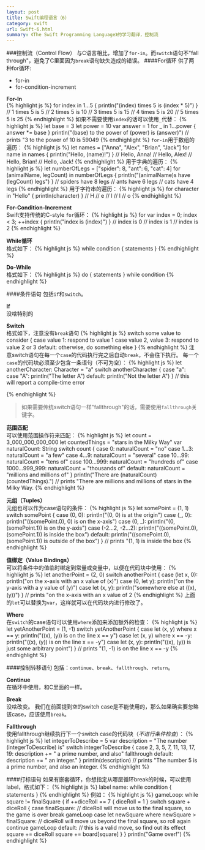 ```yaml
---
layout: post
title: Swift编程语言（6）
category: swift
url: Swift-6.html
summary: 《The Swift Programming Language》的学习翻译，控制流
---
```

###控制流（Control Flow）
与C语言相比，增加了`for-in`。而`switch`语句不"fall through"，避免了C里面因为`break`语句缺失造成的错误。
####For循环
供了两种for循环:
* for-in
* for-condition-increment

**For-In**<br />
{% highlight js %}
for index in 1...5 {
    println("\(index) times 5 is \(index * 5)")
}
// 1 times 5 is 5
// 2 times 5 is 10
// 3 times 5 is 15
// 4 times 5 is 20
// 5 times 5 is 25
{% endhighlight %}
如果不需要使用`index`的话可以使用`_`代替：
{% highlight js %}
let base = 3
let power = 10
var answer = 1
for _ in 1...power {
    answer *= base
}
println("\(base) to the power of \(power) is \(answer)")
// prints "3 to the power of 10 is 59049
{% endhighlight %}
`for-in`用于数组的遍历：
{% highlight js %}
let names = ["Anna", "Alex", "Brian", "Jack"]
for name in names {
    println("Hello, \(name)!")
}
// Hello, Anna!
// Hello, Alex!
// Hello, Brian!
// Hello, Jack!
{% endhighlight %}
用于字典的遍历：
{% highlight js %}
let numberOfLegs = ["spider": 8, "ant": 6, "cat": 4]
for (animalName, legCount) in numberOfLegs {
    println("\(animalName)s have \(legCount) legs")
}
// spiders have 8 legs
// ants have 6 legs
// cats have 4 legs
{% endhighlight %}
用于字符串的遍历：
{% highlight js %}
for character in "Hello" {
    println(character)
}
// H
// e
// l
// l
// o
{% endhighlight %}

**For-Condition-Increment**<br />
Swift支持传统的C-style `for`循环：
{% highlight js %}
for var index = 0; index < 3; ++index {
    println("index is \(index)")
}
// index is 0
// index is 1
// index is 2
{% endhighlight %}

**While循环**<br />
格式如下：
{% highlight js %}
while condition {
    statements
}
{% endhighlight %}

**Do-While**<br />
格式如下：
{% highlight js %}
do {
    statements
} while condition
{% endhighlight %}

####条件语句
包括`if`和`switch`。

**If**<br />
没啥特别的

**Switch**<br />
格式如下，注意没有`break`语句
{% highlight js %}
switch some value to consider {
case value 1:
    respond to value 1
case value 2,
value 3:
    respond to value 2 or 3
default:
    otherwise, do something else
}
{% endhighlight %}
注意switch语句在每一个`case`的代码执行完之后自动`break`，不会往下执行。
每一个`case`的代码块必须至少包含一条语句（不可为空）：
{% highlight js %}
let anotherCharacter: Character = "a"
switch anotherCharacter {
case "a":
case "A":
    println("The letter A")
default:
    println("Not the letter A")
}
// this will report a compile-time error

{% endhighlight %}
>如果需要传统switch语句一样"fallthrough"的话，需要使用`fallthrough`关键字。

**范围匹配**<br />
可以使用范围操作符来匹配：
{% highlight js %}
let count = 3_000_000_000_000
let countedThings = "stars in the Milky Way"
var naturalCount: String
switch count {
case 0:
    naturalCount = "no"
case 1...3:
    naturalCount = "a few"
case 4...9:
    naturalCount = "several"
case 10...99:
    naturalCount = "tens of"
case 100...999:
    naturalCount = "hundreds of"
case 1000...999_999:
    naturalCount = "thousands of"
default:
    naturalCount = "millions and millions of"
}
println("There are \(naturalCount) \(countedThings).")
// prints "There are millions and millions of stars in the Milky Way.
{% endhighlight %}

**元组（Tuples）**<br />
元组也可以作为case语句的条件：
{% highlight js %}
let somePoint = (1, 1)
switch somePoint {
case (0, 0):
    println("(0, 0) is at the origin")
case (_, 0):
    println("(\(somePoint.0), 0) is on the x-axis")
case (0, _):
    println("(0, \(somePoint.1)) is on the y-axis")
case (-2...2, -2...2):
    println("(\(somePoint.0), \(somePoint.1)) is inside the box")
default:
    println("(\(somePoint.0), \(somePoint.1)) is outside of the box")
}
// prints "(1, 1) is inside the box
{% endhighlight %}

**值绑定（Value Bindings）**<br />
可以将条件中的值临时绑定到常量或变量中，以便在代码块中使用：
{% highlight js %}
let anotherPoint = (2, 0)
switch anotherPoint {
case (let x, 0):
    println("on the x-axis with an x value of \(x)")
case (0, let y):
    println("on the y-axis with a y value of \(y)")
case let (x, y):
    println("somewhere else at (\(x), \(y))")
}
// prints "on the x-axis with an x value of 2
{% endhighlight %}
上面的`let`可以替换为`var`，这样就可以在代码块内进行修改了。

**Where**<br />
在`switch`的case语句可以使用`where`添加来添加额外的检查：
{% highlight js %}
let yetAnotherPoint = (1, -1)
switch yetAnotherPoint {
case let (x, y) where x == y:
    println("(\(x), \(y)) is on the line x == y")
case let (x, y) where x == -y:
    println("(\(x), \(y)) is on the line x == -y")
case let (x, y):
    println("(\(x), \(y)) is just some arbitrary point")
}
// prints "(1, -1) is on the line x == -y
{% endhighlight %}

####控制转移语句
包括：`continue`、`break`、`fallthrough`、`return`。

**Continue**<br />
在循环中使用，和C里面的一样。

**Break**<br />
没啥改变。
我们在前面提到空的switch case是不能使用的，那么如果确实要忽略该case，应该使用`break`。

**Fallthrough**<br />
使用fallthrough继续执行下一个switch case的代码块（*不进行条件检查*）：
{% highlight js %}
let integerToDescribe = 5
var description = "The number \(integerToDescribe) is"
switch integerToDescribe {
case 2, 3, 5, 7, 11, 13, 17, 19:
    description += " a prime number, and also"
    fallthrough
default:
    description += " an integer."
}
println(description)
// prints "The number 5 is a prime number, and also an integer.
{% endhighlight %}

####打标语句
如果有嵌套循环，你想指定从哪层循环break的时候，可以使用label，格式如下：
{% highlight js %}
label name: while condition {
    statements
}
{% endhighlight %}
例如：
{% highlight js %}
gameLoop: while square != finalSquare {
    if ++diceRoll == 7 { diceRoll = 1 }
    switch square + diceRoll {
    case finalSquare:
        // diceRoll will move us to the final square, so the game is over
        break gameLoop
    case let newSquare where newSquare > finalSquare:
        // diceRoll will move us beyond the final square, so roll again
        continue gameLoop
    default:
        // this is a valid move, so find out its effect
        square += diceRoll
        square += board[square]
    }
}
println("Game over!")
{% endhighlight %}